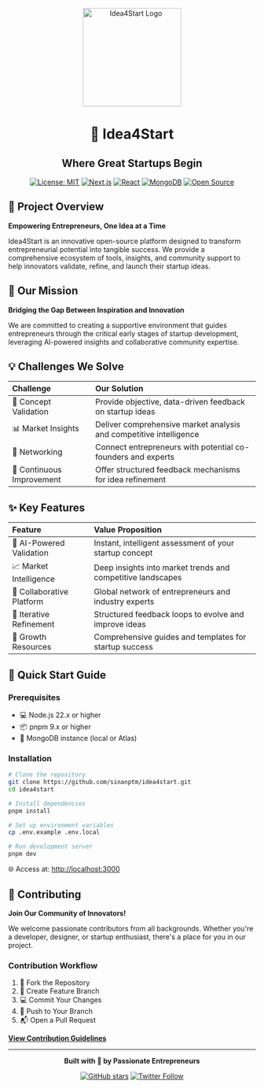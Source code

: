 <div align="center">
  <picture>
    <source media="(prefers-color-scheme: dark)" srcset="https://github.com/user-attachments/assets/b3e4f587-d759-4590-a603-dcc6522a57cd">
    <img src="https://github.com/user-attachments/assets/b3e4f587-d759-4590-a603-dcc6522a57cd" alt="Idea4Start Logo" width="200">
  </picture>

  # 🚀 Idea4Start
  ## Where Great Startups Begin

  [![License: MIT](https://img.shields.io/badge/License-MIT-yellow.svg?style=flat-square)](https://opensource.org/licenses/MIT)
  [![Next.js](https://img.shields.io/badge/Next.js-15.x-black?style=flat-square)](https://nextjs.org/)
  [![React](https://img.shields.io/badge/React-19.x-blue?style=flat-square)](https://react.dev/)
  [![MongoDB](https://img.shields.io/badge/MongoDB-4.x-green?style=flat-square)](https://www.mongodb.com/)
  [![Open Source](https://img.shields.io/badge/Open-Source-brightgreen?style=flat-square)](https://opensource.org/)
</div>

## 🌟 Project Overview

**Empowering Entrepreneurs, One Idea at a Time**

Idea4Start is an innovative open-source platform designed to transform entrepreneurial potential into tangible success. We provide a comprehensive ecosystem of tools, insights, and community support to help innovators validate, refine, and launch their startup ideas.

## 🎯 Our Mission

**Bridging the Gap Between Inspiration and Innovation**

We are committed to creating a supportive environment that guides entrepreneurs through the critical early stages of startup development, leveraging AI-powered insights and collaborative community expertise.

## 💡 Challenges We Solve

| Challenge | Our Solution |
|:----------|:-------------|
| 🚫 Concept Validation | Provide objective, data-driven feedback on startup ideas |
| 📊 Market Insights | Deliver comprehensive market analysis and competitive intelligence |
| 👥 Networking | Connect entrepreneurs with potential co-founders and experts |
| 🔄 Continuous Improvement | Offer structured feedback mechanisms for idea refinement |

## ✨ Key Features

| Feature | Value Proposition |
|:--------|:------------------|
| 🧠 AI-Powered Validation | Instant, intelligent assessment of your startup concept |
| 📈 Market Intelligence | Deep insights into market trends and competitive landscapes |
| 🤝 Collaborative Platform | Global network of entrepreneurs and industry experts |
| 🔬 Iterative Refinement | Structured feedback loops to evolve and improve ideas |
| 🚀 Growth Resources | Comprehensive guides and templates for startup success |

## 🚀 Quick Start Guide

### Prerequisites

- 💻 Node.js 22.x or higher
- 📦 pnpm 9.x or higher
- 💾 MongoDB instance (local or Atlas)

### Installation

```bash
# Clone the repository
git clone https://github.com/sinanptm/idea4start.git
cd idea4start

# Install dependencies
pnpm install

# Set up environment variables
cp .env.example .env.local

# Run development server
pnpm dev
```

🌐 Access at: [http://localhost:3000](http://localhost:3000)

## 🤝 Contributing

**Join Our Community of Innovators!**

We welcome passionate contributors from all backgrounds. Whether you're a developer, designer, or startup enthusiast, there's a place for you in our project.

### Contribution Workflow

1. 🍴 Fork the Repository
2. 🌿 Create Feature Branch
3. 💻 Commit Your Changes
4. 🚀 Push to Your Branch
5. 📬 Open a Pull Request

**[View Contribution Guidelines](CONTRIBUTING.md)**

---

<div align="center">

**Built with 💖 by Passionate Entrepreneurs**

[![GitHub stars](https://img.shields.io/github/stars/sinanptm/idea4start?style=social)](https://github.com/sinanptm/idea4start)
[![Twitter Follow](https://img.shields.io/twitter/follow/idea4start?style=social)](https://twitter.com/idea4start)

</div>
